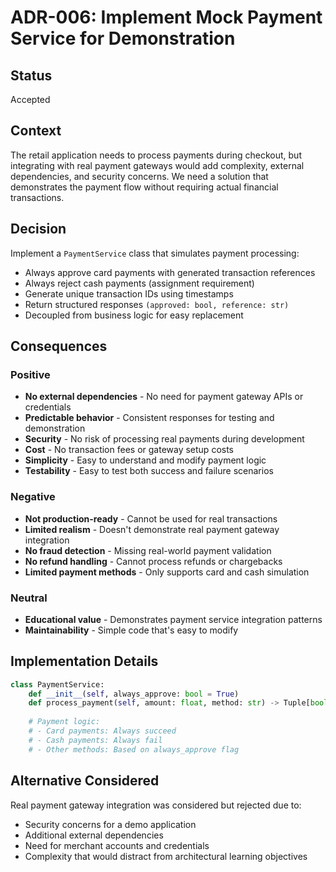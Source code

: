 # ADR-006: Implement Mock Payment Service for Demonstration

## Status
Accepted

## Context
The retail application needs to process payments during checkout, but integrating with real payment gateways would add complexity, external dependencies, and security concerns. We need a solution that demonstrates the payment flow without requiring actual financial transactions.

## Decision
Implement a `PaymentService` class that simulates payment processing:
- Always approve card payments with generated transaction references
- Always reject cash payments (assignment requirement)
- Generate unique transaction IDs using timestamps
- Return structured responses `(approved: bool, reference: str)`
- Decoupled from business logic for easy replacement

## Consequences

### Positive
- **No external dependencies** - No need for payment gateway APIs or credentials
- **Predictable behavior** - Consistent responses for testing and demonstration
- **Security** - No risk of processing real payments during development
- **Cost** - No transaction fees or gateway setup costs
- **Simplicity** - Easy to understand and modify payment logic
- **Testability** - Easy to test both success and failure scenarios

### Negative
- **Not production-ready** - Cannot be used for real transactions
- **Limited realism** - Doesn't demonstrate real payment gateway integration
- **No fraud detection** - Missing real-world payment validation
- **No refund handling** - Cannot process refunds or chargebacks
- **Limited payment methods** - Only supports card and cash simulation

### Neutral
- **Educational value** - Demonstrates payment service integration patterns
- **Maintainability** - Simple code that's easy to modify

## Implementation Details
```python
class PaymentService:
    def __init__(self, always_approve: bool = True)
    def process_payment(self, amount: float, method: str) -> Tuple[bool, str]
    
    # Payment logic:
    # - Card payments: Always succeed
    # - Cash payments: Always fail
    # - Other methods: Based on always_approve flag
```

## Alternative Considered
Real payment gateway integration was considered but rejected due to:
- Security concerns for a demo application
- Additional external dependencies
- Need for merchant accounts and credentials
- Complexity that would distract from architectural learning objectives
